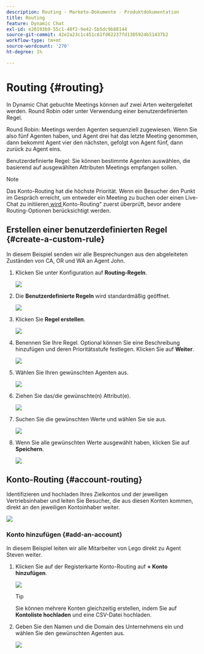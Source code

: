 ```yaml
---
description: Routing - Marketo-Dokumente - Produktdokumentation
title: Routing
feature: Dynamic Chat
exl-id: e20193b9-55c1-40f2-9e42-5b5dc9b88144
source-git-commit: 42e2a23c1c451c61fd62237fd1305924b51437b2
workflow-type: tm+mt
source-wordcount: '270'
ht-degree: 1%

---
```


# Routing {#routing}

In Dynamic Chat gebuchte Meetings können auf zwei Arten weitergeleitet werden. Round Robin oder unter Verwendung einer benutzerdefinierten Regel.

Round Robin: Meetings werden Agenten sequenziell zugewiesen. Wenn Sie also fünf Agenten haben, und Agent drei hat das letzte Meeting genommen, dann bekommt Agent vier den nächsten, gefolgt von Agent fünf, dann zurück zu Agent eins.

Benutzerdefinierte Regel: Sie können bestimmte Agenten auswählen, die basierend auf ausgewählten Attributen Meetings empfangen sollen.

>[!NOTE]
>
>Das Konto-Routing hat die höchste Priorität. Wenn ein Besucher den Punkt im Gespräch erreicht, um entweder ein Meeting zu buchen oder einen Live-Chat zu initiieren[ wird ](#account-routing)Konto-Routing“ zuerst überprüft, bevor andere Routing-Optionen berücksichtigt werden.

## Erstellen einer benutzerdefinierten Regel {#create-a-custom-rule}

In diesem Beispiel senden wir alle Besprechungen aus den abgeleiteten Zuständen von CA, OR und WA an Agent John.

1. Klicken Sie unter Konfiguration auf **Routing-Regeln**.

   ![](assets/routing-1.png)

1. Die **Benutzerdefinierte Regeln** wird standardmäßig geöffnet.

   ![](assets/routing-2.png)

1. Klicken Sie **Regel erstellen**.

   ![](assets/routing-3.png)

1. Benennen Sie Ihre Regel. Optional können Sie eine Beschreibung hinzufügen und deren Prioritätsstufe festlegen. Klicken Sie auf **Weiter**.

   ![](assets/routing-4.png)

1. Wählen Sie Ihren gewünschten Agenten aus.

   ![](assets/routing-5.png)

1. Ziehen Sie das/die gewünschte(n) Attribut(e).

   ![](assets/routing-6.png)

1. Suchen Sie die gewünschten Werte und wählen Sie sie aus.

   ![](assets/routing-7.png)

1. Wenn Sie alle gewünschten Werte ausgewählt haben, klicken Sie auf **Speichern**.

   ![](assets/routing-8.png)

## Konto-Routing {#account-routing}

Identifizieren und hochladen Ihres Zielkontos und der jeweiligen Vertriebsinhaber und leiten Sie Besucher, die aus diesen Konten kommen, direkt an den jeweiligen Kontoinhaber weiter.

![](assets/routing-9.png)

### Konto hinzufügen {#add-an-account}

In diesem Beispiel leiten wir alle Mitarbeiter von Lego direkt zu Agent Steven weiter.

1. Klicken Sie auf der Registerkarte Konto-Routing auf **+ Konto hinzufügen**.

   ![](assets/routing-10.png)

   >[!TIP]
   >
   >Sie können mehrere Konten gleichzeitig erstellen, indem Sie auf **Kontoliste hochladen** und eine CSV-Datei hochladen.

1. Geben Sie den Namen und die Domain des Unternehmens ein und wählen Sie den gewünschten Agenten aus.

   ![](assets/routing-11.png)
